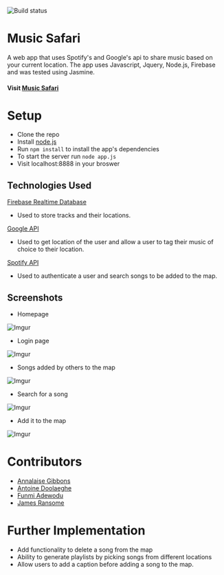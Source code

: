 ![Build status](https://travis-ci.org/adoolaeghe/music-safari.svg?branch=master)

# Music Safari
A web app that uses Spotify's and Google's api to share music based on your current location.
The app uses Javascript, Jquery, Node.js, Firebase and was tested using Jasmine.
#### Visit [Music Safari](https://music-safari.herokuapp.com/)

# Setup
- Clone the repo
- Install [node.js](https://nodejs.org/en/)
- Run ```npm install``` to install the app's dependencies
- To start the server run ```node app.js```
- Visit localhost:8888 in your broswer

## Technologies Used
[Firebase Realtime Database](https://firebase.google.com/docs/database/web/start)
- Used to store tracks and their locations.

[Google API](https://developers.google.com/maps/documentation/javascript/tutorial)
- Used to get location of the user and allow a user to tag their music of choice to their location.

[Spotify API](https://developer.spotify.com/web-api/)
- Used to authenticate a user and search songs to be added to the map.

## Screenshots

 - Homepage

![Imgur](http://i.imgur.com/wmEUhjk.png)

- Login page

![Imgur](https://i.imgur.com/lGvVTaw.png)

- Songs added by others to the map

![Imgur](http://i.imgur.com/3pqsIFq.png)

- Search for a song

![Imgur](http://i.imgur.com/6FTVDce.png)

 - Add it to the map

![Imgur](https://i.imgur.com/PnTtxqS.png)

# Contributors
 - [Annalaise Gibbons](https://github.com/annalaise)
 - [Antoine Doolaeghe](https://github.com/adoolaeghe)
 - [Funmi Adewodu](https://github.com/funmia)
 - [James Ransome](https://github.com/jransome)

# Further Implementation
- Add functionality to delete a song from the map
- Ability to generate playlists by picking songs from different locations
- Allow users to add a caption before adding a song to the map.
